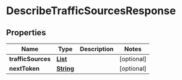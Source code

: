 

# DescribeTrafficSourcesResponse


## Properties

| Name | Type | Description | Notes |
|------------ | ------------- | ------------- | -------------|
|**trafficSources** | [**List**](List.md) |  |  [optional] |
|**nextToken** | [**String**](String.md) |  |  [optional] |



